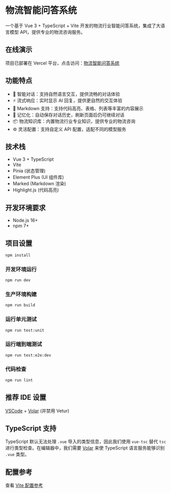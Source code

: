 # 物流智能问答系统

一个基于 Vue 3 + TypeScript + Vite 开发的物流行业智能问答系统，集成了大语言模型 API，提供专业的物流咨询服务。

## 在线演示

项目已部署在 Vercel 平台，点击访问：[物流智能问答系统](https://postal-q-a-system.vercel.app/)

## 功能特点

- 💬 智能对话：支持自然语言交互，提供流畅的对话体验
- ⚡ 流式响应：实时显示 AI 回复，提供更自然的交互体验
- 📝 Markdown 支持：支持代码高亮、表格、列表等丰富的内容展示
- 💾 记忆化：自动保存对话历史，刷新页面后仍可继续对话
- 📦 物流知识库：内置物流行业专业知识，提供专业的物流咨询
- ⚙️ 灵活配置：支持自定义 API 配置，适配不同的模型服务

## 技术栈

- Vue 3 + TypeScript
- Vite
- Pinia (状态管理)
- Element Plus (UI 组件库)
- Marked (Markdown 渲染)
- Highlight.js (代码高亮)

## 开发环境要求

- Node.js 16+
- npm 7+

## 项目设置

```sh
npm install
```

### 开发环境运行

```sh
npm run dev
```

### 生产环境构建

```sh
npm run build
```

### 运行单元测试

```sh
npm run test:unit
```

### 运行端到端测试

```sh
npm run test:e2e:dev
```

### 代码检查

```sh
npm run lint
```

## 推荐 IDE 设置

[VSCode](https://code.visualstudio.com/) + [Volar](https://marketplace.visualstudio.com/items?itemName=Vue.volar) (并禁用 Vetur)

## TypeScript 支持

TypeScript 默认无法处理 `.vue` 导入的类型信息，因此我们使用 `vue-tsc` 替代 `tsc` 进行类型检查。在编辑器中，我们需要 [Volar](https://marketplace.visualstudio.com/items?itemName=Vue.volar) 来使 TypeScript 语言服务能够识别 `.vue` 类型。

## 配置参考

查看 [Vite 配置参考](https://vite.dev/config/)
